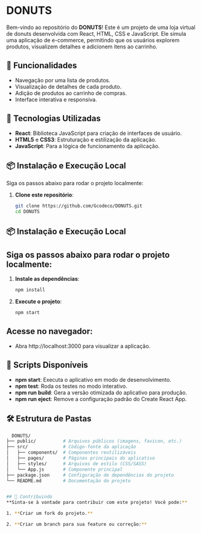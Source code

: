 # DONUTS

Bem-vindo ao repositório do **DONUTS**! Este é um projeto de uma loja virtual de donuts desenvolvida com React, HTML, CSS e JavaScript. Ele simula uma aplicação de e-commerce, permitindo que os usuários explorem produtos, visualizem detalhes e adicionem itens ao carrinho.

## 🧁 Funcionalidades

- Navegação por uma lista de produtos.
- Visualização de detalhes de cada produto.
- Adição de produtos ao carrinho de compras.
- Interface interativa e responsiva.

## 🚀 Tecnologias Utilizadas

- **React**: Biblioteca JavaScript para criação de interfaces de usuário.
- **HTML5** e **CSS3**: Estruturação e estilização da aplicação.
- **JavaScript**: Para a lógica de funcionamento da aplicação.

## 📦 Instalação e Execução Local

Siga os passos abaixo para rodar o projeto localmente:

1. **Clone este repositório**:
   ```bash
   git clone https://github.com/Gcodeco/DONUTS.git
   cd DONUTS

## 📦 Instalação e Execução Local

## Siga os passos abaixo para rodar o projeto localmente:

1. **Instale as dependências**:
   ```bash
   npm install
   
2. **Execute o projeto**:
   ```bash
   npm start
   
## Acesse no navegador:

- Abra http://localhost:3000 para visualizar a aplicação.

## 📜 Scripts Disponíveis
- **npm start**: Executa o aplicativo em modo de desenvolvimento.
- **npm test**: Roda os testes no modo interativo.
- **npm run build**: Gera a versão otimizada do aplicativo para produção.
- **npm run eject**: Remove a configuração padrão do Create React App.

## 🛠 Estrutura de Pastas
```bash
  DONUTS/
├── public/          # Arquivos públicos (imagens, favicon, etc.)
├── src/             # Código-fonte da aplicação
│   ├── components/  # Componentes reutilizáveis
│   ├── pages/       # Páginas principais do aplicativo
│   ├── styles/      # Arquivos de estilo (CSS/SASS)
│   └── App.js       # Componente principal
├── package.json     # Configuração de dependências do projeto
└── README.md        # Documentação do projeto


## 🤝 Contribuindo
**Sinta-se à vontade para contribuir com este projeto! Você pode:**

1. **Criar um fork do projeto.**

2. **Criar um branch para sua feature ou correção:**
 

